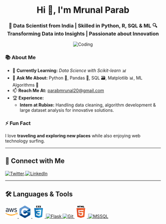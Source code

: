 <h1 align="center">Hi 👋, I'm Mrunal Parab</h1>
<h3 align="center">
🚀 Data Scientist from India | Skilled in Python, R, SQL & ML  
🔍 Transforming Data into Insights | Passionate about Innovation  
</h3>

<p align="center">
  <img src="https://user-images.githubusercontent.com/55389276/140866485-8fb1c876-9a8f-4d6a-98dc-08c4981eaf70.gif" width="400" alt="Coding">
</p>

### 📚 About Me  
- 🌱 **Currently Learning:** *Data Science with Scikit-learn 📊*  
- 💬 **Ask Me About:** Python 🐍, Pandas 🐼, SQL 🗃️, Matplotlib 📊, ML Algorithms 🤖  
- 📫 **Reach Me At:** [parabmrunal20@gmail.com](mailto:parabmrunal20@gmail.com)  
- 🏆 **Experience:**  
  - **Intern at Rubixe:** Handling data cleaning, algorithm development & large dataset analysis for innovative solutions.  

### ⚡ Fun Fact  
I love **traveling and exploring new places** while also enjoying web technology surfing.  

---

## **🔗 Connect with Me**
<p align="left">
<a href="https://twitter.com/mrunalparab11" target="blank">
  <img align="center" src="https://raw.githubusercontent.com/rahuldkjain/github-profile-readme-generator/master/src/images/icons/Social/twitter.svg" alt="Twitter" height="30" width="40" />
</a>
<a href="https://www.linkedin.com/in/mrunal352" target="blank">
  <img align="center" src="https://raw.githubusercontent.com/rahuldkjain/github-profile-readme-generator/master/src/images/icons/Social/linked-in-alt.svg" alt="LinkedIn" height="30" width="40" />
</a>
</p>

---

## **🛠️ Languages & Tools**
<p align="left">  
  <a href="https://aws.amazon.com" target="_blank"> <img src="https://raw.githubusercontent.com/devicons/devicon/master/icons/amazonwebservices/amazonwebservices-original-wordmark.svg" alt="AWS" width="40" height="40"/> </a>  
  <a href="https://www.w3schools.com/cpp/" target="_blank"> <img src="https://raw.githubusercontent.com/devicons/devicon/master/icons/cplusplus/cplusplus-original.svg" alt="C++" width="40" height="40"/> </a>  
  <a href="https://www.w3schools.com/css/" target="_blank"> <img src="https://raw.githubusercontent.com/devicons/devicon/master/icons/css3/css3-original-wordmark.svg" alt="CSS" width="40" height="40"/> </a>  
  <a href="https://flask.palletsprojects.com/" target="_blank"> <img src="https://www.vectorlogo.zone/logos/pocoo_flask/pocoo_flask-icon.svg" alt="Flask" width="40" height="40"/> </a>  
  <a href="https://git-scm.com/" target="_blank"> <img src="https://www.vectorlogo.zone/logos/git-scm/git-scm-icon.svg" alt="Git" width="40" height="40"/> </a>  
  <a href="https://www.w3.org/html/" target="_blank"> <img src="https://raw.githubusercontent.com/devicons/devicon/master/icons/html5/html5-original-wordmark.svg" alt="HTML" width="40" height="40"/> </a>  
  <a href="https://www.microsoft.com/en-us/sql-server" target="_blank"> <img src="https://www.svgrepo.com/show/303229/microsoft-sql-server-logo.svg" alt="MSSQL" width="40" height="40"/> </a>  
  <a href="https://www.mysql.com/" target="_blank"> <img src="https://raw.githubusercontent.

